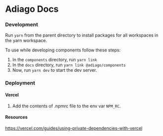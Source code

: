 # Adiago Docs

### Development

Run `yarn` from the parent directory to install packages for all workspaces in the yarn workspace.

To use while developing components follow these steps:

1. In the `components` directory, run `yarn link`
2. In the `docs` directory, run `yarn link @adiago/components`
3. Now, run `yarn dev` to start the dev server.

### Deployment

#### Vercel

1. Add the contents of .npmrc file to the env var `NPM_RC`.

#### Resources

https://vercel.com/guides/using-private-dependencies-with-vercel
